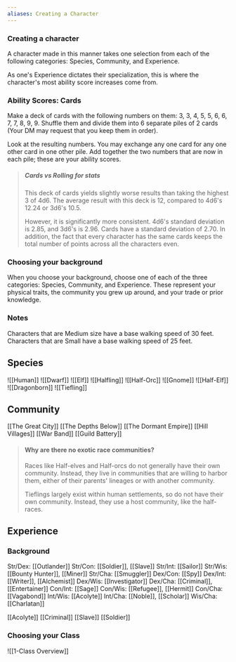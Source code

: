 ```yaml
---
aliases: Creating a Character
---
```

### Creating a character
A character made in this manner takes one selection from each of the following categories: Species, Community, and Experience. 

As one's Experience dictates their specialization, this is where the character's most ability score increases come from.

### Ability Scores: Cards
Make a deck of cards with the following numbers on them: 3, 3, 4, 5, 5, 6, 6, 7, 7, 8, 9, 9. Shuffle them and divide them into 6 separate piles of 2 cards (Your DM may request that you keep them in order). 

Look at the resulting numbers. You may exchange any one card for any one other card in one other pile. Add together the two numbers that are now in each pile; these are your ability scores.

> ##### Cards vs Rolling for stats
> This deck of cards yields slightly worse results than taking the highest 3 of 4d6.  The average result with this deck is 12, compared to 4d6's 12.24 or 3d6's 10.5. 
> 
> However, it is significantly more consistent. 4d6's standard deviation is 2.85, and 3d6's is 2.96. Cards have a standard deviation of 2.70. In addition, the fact that every character has the same cards keeps the total number of points across all the characters even.

### Choosing your background
When you choose your background, choose one of each of the three categories: Species, Community, and Experience. These represent your physical traits, the community you grew up around, and your trade or prior knowledge.

### Notes
Characters that are Medium size have a base walking speed of 30 feet. Characters that are Small have a base walking speed of 25 feet.

## Species
![[Human]]
![[Dwarf]]
![[Elf]]
![[Halfling]]
![[Half-Orc]]
![[Gnome]]
![[Half-Elf]]
![[Dragonborn]]
![[Tiefling]]

## Community
[[The Great City]]
[[The Depths Below]]
[[The Dormant Empire]]
[[Hill Villages]]
[[War Band]]
[[Guild Battery]]

> #### Why are there no exotic race communities?
> Races like Half-elves and Half-orcs do not generally have their own community. Instead, they live in communities that are willing to harbor them, either of their parents' lineages or with another community. 
> 
> Tieflings largely exist within human settlements, so do not have their own community. Instead, they use a host community, like the half-races.


## Experience

### Background
<!-- 
- ***[[Ability Scores]]:***
- ***Skill Proficiencies:***
- ***Tool Proficiencies:***
- ***Languages:***
- ***Equipment:***-->

Str/Dex: [[Outlander]]
Str/Con: [[Soldier]], [[Slave]]
Str/Int: [[Sailor]]
Str/Wis: [[Bounty Hunter]], [[Miner]]
Str/Cha: [[Smuggler]]
Dex/Con: [[Spy]]
Dex/Int: [[Writer]], [[Alchemist]]
Dex/Wis: [[Investigator]]
Dex/Cha: [[Criminal]], [[Entertainer]]
Con/Int: [[Sage]]
Con/Wis: [[Refugee]], [[Hermit]]
Con/Cha: [[Vagabond]]
Int/Wis: [[Acolyte]]
Int/Cha: [[Noble]], [[Scholar]]
Wis/Cha: [[Charlatan]]

[[Acolyte]]
[[Criminal]]
[[Slave]]
[[Soldier]]

### Choosing your Class
![[1-Class Overview]]
